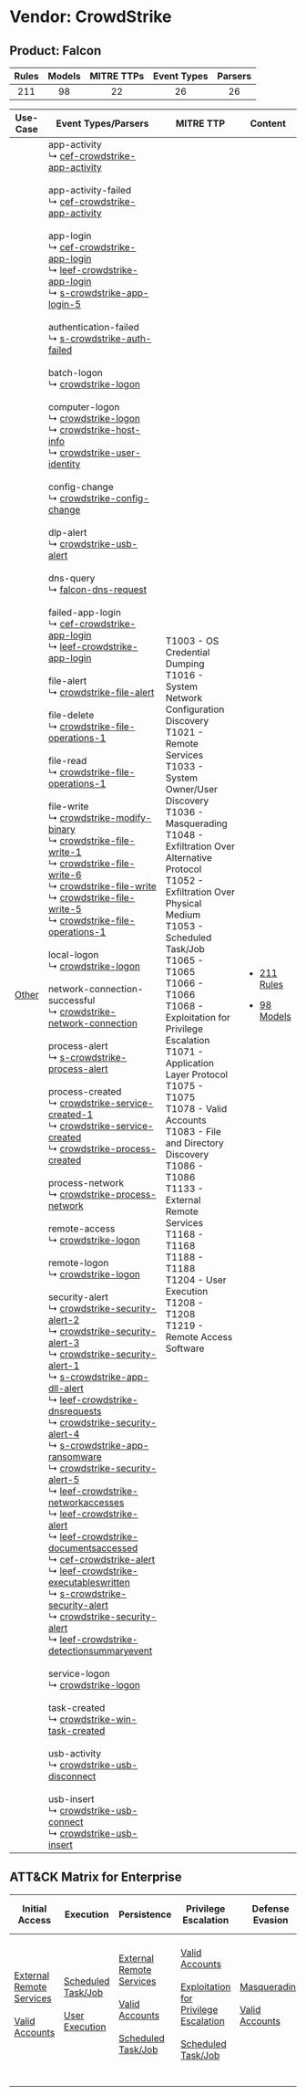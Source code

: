 Vendor: CrowdStrike
===================
Product: Falcon
---------------
| Rules | Models | MITRE TTPs | Event Types | Parsers |
|:-----:|:------:|:----------:|:-----------:|:-------:|
|  211  |   98   |     22     |     26      |   26    |

|                Use-Case                | Event Types/Parsers                                                                                                                                                                                                                                                                                                                                                                                                                                                                                                                                                                                                                                                                                                                                                                                                                                                                                                                                                                                                                                                                                                                                                                                                                                                                                                                                                                                                                                                                                                                                                                                                                                                                                                                                                                                                                                                                                                                                                                                                                                                                                                                                                                                                                                                                                                                                                                                                                                                                                                                                                                                                                                                                                                                                                                                                                                                                                                                                                                                                                                                                                                                                                                                                                                                                                                                                                                                                                                                                                                                                                                                                                                                                                                                                                                                                                                                                                                                                                                                                                                                                                                                                                                                                                                                                                                                                                                                                                                                                                                                                                                                                                                                                                                                                                                                                                                                                                                                                                                                                                                                                                                                                                                                                                                                                                                                                                                                                                                                            | MITRE TTP                                                                                                                                                                                                                                                                                                                                                                                                                                                                                                                                                                                                                                                                                  | Content                                                                                                |
|:--------------------------------------:| ------------------------------------------------------------------------------------------------------------------------------------------------------------------------------------------------------------------------------------------------------------------------------------------------------------------------------------------------------------------------------------------------------------------------------------------------------------------------------------------------------------------------------------------------------------------------------------------------------------------------------------------------------------------------------------------------------------------------------------------------------------------------------------------------------------------------------------------------------------------------------------------------------------------------------------------------------------------------------------------------------------------------------------------------------------------------------------------------------------------------------------------------------------------------------------------------------------------------------------------------------------------------------------------------------------------------------------------------------------------------------------------------------------------------------------------------------------------------------------------------------------------------------------------------------------------------------------------------------------------------------------------------------------------------------------------------------------------------------------------------------------------------------------------------------------------------------------------------------------------------------------------------------------------------------------------------------------------------------------------------------------------------------------------------------------------------------------------------------------------------------------------------------------------------------------------------------------------------------------------------------------------------------------------------------------------------------------------------------------------------------------------------------------------------------------------------------------------------------------------------------------------------------------------------------------------------------------------------------------------------------------------------------------------------------------------------------------------------------------------------------------------------------------------------------------------------------------------------------------------------------------------------------------------------------------------------------------------------------------------------------------------------------------------------------------------------------------------------------------------------------------------------------------------------------------------------------------------------------------------------------------------------------------------------------------------------------------------------------------------------------------------------------------------------------------------------------------------------------------------------------------------------------------------------------------------------------------------------------------------------------------------------------------------------------------------------------------------------------------------------------------------------------------------------------------------------------------------------------------------------------------------------------------------------------------------------------------------------------------------------------------------------------------------------------------------------------------------------------------------------------------------------------------------------------------------------------------------------------------------------------------------------------------------------------------------------------------------------------------------------------------------------------------------------------------------------------------------------------------------------------------------------------------------------------------------------------------------------------------------------------------------------------------------------------------------------------------------------------------------------------------------------------------------------------------------------------------------------------------------------------------------------------------------------------------------------------------------------------------------------------------------------------------------------------------------------------------------------------------------------------------------------------------------------------------------------------------------------------------------------------------------------------------------------------------------------------------------------------------------------------------------------------------------------------------------------------------------------------ | ------------------------------------------------------------------------------------------------------------------------------------------------------------------------------------------------------------------------------------------------------------------------------------------------------------------------------------------------------------------------------------------------------------------------------------------------------------------------------------------------------------------------------------------------------------------------------------------------------------------------------------------------------------------------------------------ | ------------------------------------------------------------------------------------------------------ |
| [Other](../../../UseCases/uc_other.md) |  app-activity<br> ↳ [cef-crowdstrike-app-activity](Parsers/parserContent_cef-crowdstrike-app-activity.md)<br><br> app-activity-failed<br> ↳ [cef-crowdstrike-app-activity](Parsers/parserContent_cef-crowdstrike-app-activity.md)<br><br> app-login<br> ↳ [cef-crowdstrike-app-login](Parsers/parserContent_cef-crowdstrike-app-login.md)<br> ↳ [leef-crowdstrike-app-login](Parsers/parserContent_leef-crowdstrike-app-login.md)<br> ↳ [s-crowdstrike-app-login-5](Parsers/parserContent_s-crowdstrike-app-login-5.md)<br><br> authentication-failed<br> ↳ [s-crowdstrike-auth-failed](Parsers/parserContent_s-crowdstrike-auth-failed.md)<br><br> batch-logon<br> ↳ [crowdstrike-logon](Parsers/parserContent_crowdstrike-logon.md)<br><br> computer-logon<br> ↳ [crowdstrike-logon](Parsers/parserContent_crowdstrike-logon.md)<br> ↳ [crowdstrike-host-info](Parsers/parserContent_crowdstrike-host-info.md)<br> ↳ [crowdstrike-user-identity](Parsers/parserContent_crowdstrike-user-identity.md)<br><br> config-change<br> ↳ [crowdstrike-config-change](Parsers/parserContent_crowdstrike-config-change.md)<br><br> dlp-alert<br> ↳ [crowdstrike-usb-alert](Parsers/parserContent_crowdstrike-usb-alert.md)<br><br> dns-query<br> ↳ [falcon-dns-request](Parsers/parserContent_falcon-dns-request.md)<br><br> failed-app-login<br> ↳ [cef-crowdstrike-app-login](Parsers/parserContent_cef-crowdstrike-app-login.md)<br> ↳ [leef-crowdstrike-app-login](Parsers/parserContent_leef-crowdstrike-app-login.md)<br><br> file-alert<br> ↳ [crowdstrike-file-alert](Parsers/parserContent_crowdstrike-file-alert.md)<br><br> file-delete<br> ↳ [crowdstrike-file-operations-1](Parsers/parserContent_crowdstrike-file-operations-1.md)<br><br> file-read<br> ↳ [crowdstrike-file-operations-1](Parsers/parserContent_crowdstrike-file-operations-1.md)<br><br> file-write<br> ↳ [crowdstrike-modify-binary](Parsers/parserContent_crowdstrike-modify-binary.md)<br> ↳ [crowdstrike-file-write-1](Parsers/parserContent_crowdstrike-file-write-1.md)<br> ↳ [crowdstrike-file-write-6](Parsers/parserContent_crowdstrike-file-write-6.md)<br> ↳ [crowdstrike-file-write](Parsers/parserContent_crowdstrike-file-write.md)<br> ↳ [crowdstrike-file-write-5](Parsers/parserContent_crowdstrike-file-write-5.md)<br> ↳ [crowdstrike-file-operations-1](Parsers/parserContent_crowdstrike-file-operations-1.md)<br><br> local-logon<br> ↳ [crowdstrike-logon](Parsers/parserContent_crowdstrike-logon.md)<br><br> network-connection-successful<br> ↳ [crowdstrike-network-connection](Parsers/parserContent_crowdstrike-network-connection.md)<br><br> process-alert<br> ↳ [s-crowdstrike-process-alert](Parsers/parserContent_s-crowdstrike-process-alert.md)<br><br> process-created<br> ↳ [crowdstrike-service-created-1](Parsers/parserContent_crowdstrike-service-created-1.md)<br> ↳ [crowdstrike-service-created](Parsers/parserContent_crowdstrike-service-created.md)<br> ↳ [crowdstrike-process-created](Parsers/parserContent_crowdstrike-process-created.md)<br><br> process-network<br> ↳ [crowdstrike-process-network](Parsers/parserContent_crowdstrike-process-network.md)<br><br> remote-access<br> ↳ [crowdstrike-logon](Parsers/parserContent_crowdstrike-logon.md)<br><br> remote-logon<br> ↳ [crowdstrike-logon](Parsers/parserContent_crowdstrike-logon.md)<br><br> security-alert<br> ↳ [crowdstrike-security-alert-2](Parsers/parserContent_crowdstrike-security-alert-2.md)<br> ↳ [crowdstrike-security-alert-3](Parsers/parserContent_crowdstrike-security-alert-3.md)<br> ↳ [crowdstrike-security-alert-1](Parsers/parserContent_crowdstrike-security-alert-1.md)<br> ↳ [s-crowdstrike-app-dll-alert](Parsers/parserContent_s-crowdstrike-app-dll-alert.md)<br> ↳ [leef-crowdstrike-dnsrequests](Parsers/parserContent_leef-crowdstrike-dnsrequests.md)<br> ↳ [crowdstrike-security-alert-4](Parsers/parserContent_crowdstrike-security-alert-4.md)<br> ↳ [s-crowdstrike-app-ransomware](Parsers/parserContent_s-crowdstrike-app-ransomware.md)<br> ↳ [crowdstrike-security-alert-5](Parsers/parserContent_crowdstrike-security-alert-5.md)<br> ↳ [leef-crowdstrike-networkaccesses](Parsers/parserContent_leef-crowdstrike-networkaccesses.md)<br> ↳ [leef-crowdstrike-alert](Parsers/parserContent_leef-crowdstrike-alert.md)<br> ↳ [leef-crowdstrike-documentsaccessed](Parsers/parserContent_leef-crowdstrike-documentsaccessed.md)<br> ↳ [cef-crowdstrike-alert](Parsers/parserContent_cef-crowdstrike-alert.md)<br> ↳ [leef-crowdstrike-executableswritten](Parsers/parserContent_leef-crowdstrike-executableswritten.md)<br> ↳ [s-crowdstrike-security-alert](Parsers/parserContent_s-crowdstrike-security-alert.md)<br> ↳ [crowdstrike-security-alert](Parsers/parserContent_crowdstrike-security-alert.md)<br> ↳ [leef-crowdstrike-detectionsummaryevent](Parsers/parserContent_leef-crowdstrike-detectionsummaryevent.md)<br><br> service-logon<br> ↳ [crowdstrike-logon](Parsers/parserContent_crowdstrike-logon.md)<br><br> task-created<br> ↳ [crowdstrike-win-task-created](Parsers/parserContent_crowdstrike-win-task-created.md)<br><br> usb-activity<br> ↳ [crowdstrike-usb-disconnect](Parsers/parserContent_crowdstrike-usb-disconnect.md)<br><br> usb-insert<br> ↳ [crowdstrike-usb-connect](Parsers/parserContent_crowdstrike-usb-connect.md)<br> ↳ [crowdstrike-usb-insert](Parsers/parserContent_crowdstrike-usb-insert.md)<br> | T1003 - OS Credential Dumping<br>T1016 - System Network Configuration Discovery<br>T1021 - Remote Services<br>T1033 - System Owner/User Discovery<br>T1036 - Masquerading<br>T1048 - Exfiltration Over Alternative Protocol<br>T1052 - Exfiltration Over Physical Medium<br>T1053 - Scheduled Task/Job<br>T1065 - T1065<br>T1066 - T1066<br>T1068 - Exploitation for Privilege Escalation<br>T1071 - Application Layer Protocol<br>T1075 - T1075<br>T1078 - Valid Accounts<br>T1083 - File and Directory Discovery<br>T1086 - T1086<br>T1133 - External Remote Services<br>T1168 - T1168<br>T1188 - T1188<br>T1204 - User Execution<br>T1208 - T1208<br>T1219 - Remote Access Software<br> | [<ul><li>211 Rules</li></ul><ul><li>98 Models</li></ul>](Rules_Models/r_m_crowdstrike_falcon_Other.md) |

ATT&CK Matrix for Enterprise
----------------------------
| Initial Access                                                                                                                                   | Execution                                                                                                                                  | Persistence                                                                                                                                                                                                             | Privilege Escalation                                                                                                                                                                                                                 | Defense Evasion                                                                                                                      | Credential Access                                                          | Discovery                                                                                                                                                                                                                                                    | Lateral Movement                                                     | Collection | Command and Control                                                                                                                                        | Exfiltration                                                                                                                                                                      | Impact |
| ------------------------------------------------------------------------------------------------------------------------------------------------ | ------------------------------------------------------------------------------------------------------------------------------------------ | ----------------------------------------------------------------------------------------------------------------------------------------------------------------------------------------------------------------------- | ------------------------------------------------------------------------------------------------------------------------------------------------------------------------------------------------------------------------------------ | ------------------------------------------------------------------------------------------------------------------------------------ | -------------------------------------------------------------------------- | ------------------------------------------------------------------------------------------------------------------------------------------------------------------------------------------------------------------------------------------------------------ | -------------------------------------------------------------------- | ---------- | ---------------------------------------------------------------------------------------------------------------------------------------------------------- | --------------------------------------------------------------------------------------------------------------------------------------------------------------------------------- | ------ |
| [External Remote Services](https://attack.mitre.org/techniques/T1133)<br><br>[Valid Accounts](https://attack.mitre.org/techniques/T1078)<br><br> | [Scheduled Task/Job](https://attack.mitre.org/techniques/T1053)<br><br>[User Execution](https://attack.mitre.org/techniques/T1204)<br><br> | [External Remote Services](https://attack.mitre.org/techniques/T1133)<br><br>[Valid Accounts](https://attack.mitre.org/techniques/T1078)<br><br>[Scheduled Task/Job](https://attack.mitre.org/techniques/T1053)<br><br> | [Valid Accounts](https://attack.mitre.org/techniques/T1078)<br><br>[Exploitation for Privilege Escalation](https://attack.mitre.org/techniques/T1068)<br><br>[Scheduled Task/Job](https://attack.mitre.org/techniques/T1053)<br><br> | [Masquerading](https://attack.mitre.org/techniques/T1036)<br><br>[Valid Accounts](https://attack.mitre.org/techniques/T1078)<br><br> | [OS Credential Dumping](https://attack.mitre.org/techniques/T1003)<br><br> | [File and Directory Discovery](https://attack.mitre.org/techniques/T1083)<br><br>[System Owner/User Discovery](https://attack.mitre.org/techniques/T1033)<br><br>[System Network Configuration Discovery](https://attack.mitre.org/techniques/T1016)<br><br> | [Remote Services](https://attack.mitre.org/techniques/T1021)<br><br> |            | [Remote Access Software](https://attack.mitre.org/techniques/T1219)<br><br>[Application Layer Protocol](https://attack.mitre.org/techniques/T1071)<br><br> | [Exfiltration Over Alternative Protocol](https://attack.mitre.org/techniques/T1048)<br><br>[Exfiltration Over Physical Medium](https://attack.mitre.org/techniques/T1052)<br><br> |        |